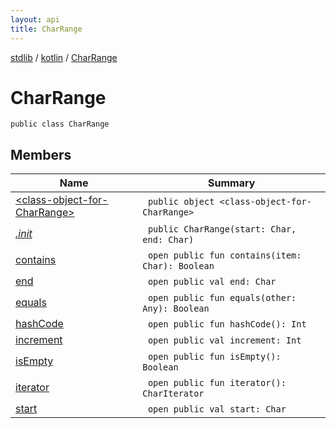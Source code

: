 ```yaml
---
layout: api
title: CharRange
---
```

[stdlib](../../index.html) / [kotlin](../index.html) / [CharRange](index.html)

# CharRange

```
public class CharRange
```
## Members
| Name | Summary |
|------|---------|
|[&lt;class-object-for-CharRange&gt;](_class-object-for-CharRange_/index.html)|&nbsp;&nbsp;`public object <class-object-for-CharRange>`<br>|
|[*.init*](_init_.html)|&nbsp;&nbsp;`public CharRange(start: Char, end: Char)`<br>|
|[contains](contains.html)|&nbsp;&nbsp;`open public fun contains(item: Char): Boolean`<br>|
|[end](end.html)|&nbsp;&nbsp;`open public val end: Char`<br>|
|[equals](equals.html)|&nbsp;&nbsp;`open public fun equals(other: Any): Boolean`<br>|
|[hashCode](hashCode.html)|&nbsp;&nbsp;`open public fun hashCode(): Int`<br>|
|[increment](increment/index.html)|&nbsp;&nbsp;`open public val increment: Int`<br>|
|[isEmpty](isEmpty.html)|&nbsp;&nbsp;`open public fun isEmpty(): Boolean`<br>|
|[iterator](iterator.html)|&nbsp;&nbsp;`open public fun iterator(): CharIterator`<br>|
|[start](start.html)|&nbsp;&nbsp;`open public val start: Char`<br>|
